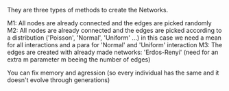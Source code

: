 They are three types of methods to create the Networks.

M1: All nodes are already connected and the edges are picked randomly
M2: All nodes are already connected and the edges are picked according to a distribution ('Poisson', 'Normal', 'Uniform' ...) in this case we need a mean for all interactions and a para for 'Normal' and 'Uniform' interaction
M3: The edges are created with already made networks: 'Erdos-Renyi' (need for an extra m parameter m beeing the number of edges)

You can fix memory and agression (so every individual has the same and it doesn't evolve through generations)

